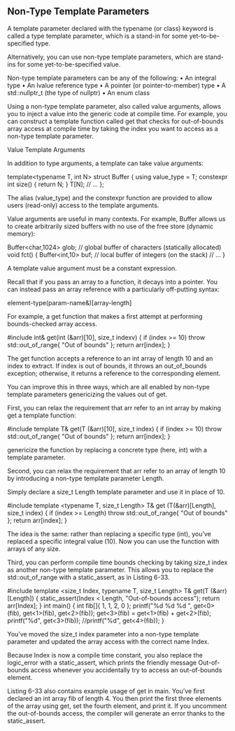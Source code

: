 ## Non-Type Template Parameters
A template parameter declared with the typename (or class) keyword is called
a type template parameter, which is a stand-in for some yet-to-be-specified type.

Alternatively, you can use non-type template parameters, which are stand-ins for
some yet-to-be-specified value.

Non-type template parameters can be any of the following:
•	 An integral type
•	 An lvalue reference type
•	 A pointer (or pointer-to-member) type
•	 A std::nullptr_t (the type of nullptr)
•	 An enum class

Using a non-type template parameter, also called value arguments, allows you to inject a value into the generic code at compile time. For example, you can construct a template function called get that checks for out-of-bounds array access at compile time by taking the index you want to access as a non-type template parameter.









Value Template Arguments

In addition to type arguments, a template can take value arguments:

template<typename T, int N>
struct Buffer {
  using value_type = T;
  constexpr int size() { return N; }
  T[N];
  // ...
};

The alias (value_type) and the constexpr function are provided to allow users (read-only) access to the template arguments.

Value arguments are useful in many contexts. For example, Buffer allows us to create arbitrarily sized buffers with no use of the free store (dynamic memory):

Buffer<char,1024> glob; // global buffer of characters (statically allocated)
void fct()
{
  Buffer<int,10> buf; // local buffer of integers (on the stack)
  // ...
}

A template value argument must be a constant expression.












Recall that if you pass an array to a function, it decays into a pointer. You can instead pass an array reference with a particularly off-putting syntax:

element-type(param-name&)[array-length]

For example, a get function that makes a first attempt at performing bounds-checked array access.

#include <stdexcept>
int& get(int (&arr)[10], size_t indexv) {
  if (index >= 10) throw std::out_of_range{ "Out of bounds" };
  return arr[index];
}

The get function accepts a reference to an int array of length 10 and an index to extract. If index is out of bounds, it throws an out_of_bounds exception; otherwise, it returns a reference to the corresponding element.

You can improve this in three ways, which are all enabled by non-type template parameters genericizing the values out of get.

First, you can relax the requirement that arr refer to an int array by
making get a template function:

#include <stdexcept>
template <typename T>
T& get(T (&arr)[10], size_t index) {
  if (index >= 10) throw std::out_of_range{ "Out of bounds" };
  return arr[index];
}

genericize the function by replacing a concrete type (here, int) with a template parameter.



Second, you can relax the requirement that arr refer to an array of
length 10 by introducing a non-type template parameter Length.

Simply declare a size_t Length template parameter and use it in place of 10.

#include <stdexcept>
template <typename T, size_t Length>
T& get (T(&arr)[Length], size_t index) {
  if (index >= Length) throw std::out_of_range{ "Out of bounds" };
  return arr[index];
}

The idea is the same: rather than replacing a specific type (int), you’ve
replaced a specific integral value (10). Now you can use the function
with arrays of any size.

Third, you can perform compile time bounds checking by taking size_t
index as another non-type template parameter. This allows you to replace
the std::out_of_range with a static_assert, as in Listing 6-33.

#include <cstdio>
template <size_t Index, typename T, size_t Length>
T& get(T (&arr)[Length]) {
static_assert(Index < Length, "Out-of-bounds access");
return arr[Index];
}
int main() {
  int fib[]{ 1, 1, 2, 0 };
  printf("%d %d %d ", get<0>(fib), get<1>(fib), get<2>(fib));
  get<3>(fib) = get<1>(fib) + get<2>(fib);
  printf("%d", get<3>(fib));
  //printf("%d", get<4>(fib));
}


You’ve moved the size_t index parameter into a non-type template parameter and updated the array access with the correct name Index.

Because Index is now a compile time constant, you also replace the logic_error with a static_assert, which prints the friendly message Out-of-bounds access whenever you accidentally try to access an out-of-bounds element.

Listing 6-33 also contains example usage of get in main. You’ve first declared an int array fib of length 4. You then print the first three elements of the array using get, set the fourth element, and print it. If you uncomment the out-of-bounds access, the compiler will generate an error thanks to the static_assert.
